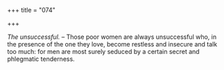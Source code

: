 +++
title = "074"

+++

*The unsuccessful.* – Those poor women are always unsuccessful who, in the presence of the one they love, become restless and insecure and talk too much: for men are most surely seduced by a certain secret and phlegmatic tenderness.


